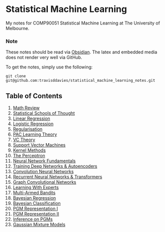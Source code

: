 # Statistical Machine Learning
My notes for COMP90051 Statistical Machine Learning at The University of Melbourne.

### Note
These notes should be read via [Obsidian](https://obsidian.md/). The latex and embedded media does not render very well via GitHub. 

To get the notes, simply use the following:

```
git clone git@github.com:travisddavies/statistical_machine_learning_notes.git
```

## Table of Contents
1. [Math Review](math_review.md)
2. [Statistical Schools of Thought](statistical_schools_of_thought.md)
3. [Linear Regression](linear_regression.md)
4. [Logistic Regression](logistic_regression.md)
5. [Regularisation](regularisation.md)
6. [PAC Learning Theory](PAC_learning_theory.md)
7. [VC Theory](VC_theory.md)
8. [Support Vector Machines](support_vector_machines.md)
9. [Kernel Methods](kernel_methods.md)
10. [The Perceptron](the_perceptron.md)
11. [Neural Network Fundamentals](neural_network_fundamentals.md)
12. [Training Deep Networks & Autoencoders](training_deep_networks_and_autoencoders.md)
13. [Convolution Neural Networks](convolutional_neural_networks.md)
14. [Recurrent Neural Networks & Transformers](rnn_attention_and_the_transformer.md)
15. [Graph Convolutional Networks](graph_convolution_networks.md)
16. [Learning With Experts](learning_with_expert_advice.md)
17. [Multi-Armed Bandits](multi_armed_bandits.md)
18. [Bayesian Regression](bayesian_regression.md)
19. [Bayesian Classification](bayesian_classification.md)
20. [PGM Representation I](pgm_representation_1.md)
21. [PGM Representation II](pgm_representation_2.md)
22. [Inference on PGMs](inference_on_pgms.md)
23. [Gaussian Mixture Models](gaussian_mixture_models.md)
